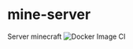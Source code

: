 # mine-server
Server minecraft ![Docker Image CI](https://github.com/JulienBouchardIT/mine-server/workflows/Docker%20Image%20CI/badge.svg)
